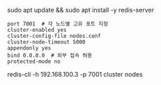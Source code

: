 sudo apt update && sudo apt install -y redis-server

```
port 7001  # 각 노드별 고유 포트 지정
cluster-enabled yes
cluster-config-file nodes.conf
cluster-node-timeout 5000
appendonly yes
bind 0.0.0.0  # 외부 접속 허용
protected-mode no
```

redis-cli -h 192.168.100.3 -p 7001 cluster nodes